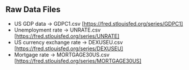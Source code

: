 ## Raw Data Files
- US GDP data -> GDPC1.csv [https://fred.stlouisfed.org/series/GDPC1]
- Unemployment rate -> UNRATE.csv [https://fred.stlouisfed.org/series/UNRATE]
- US currency exchange rate -> DEXUSEU.csv [https://fred.stlouisfed.org/series/DEXUSEU]
- Mortgage rate -> MORTGAGE30US.csv [https://fred.stlouisfed.org/series/MORTGAGE30US]
